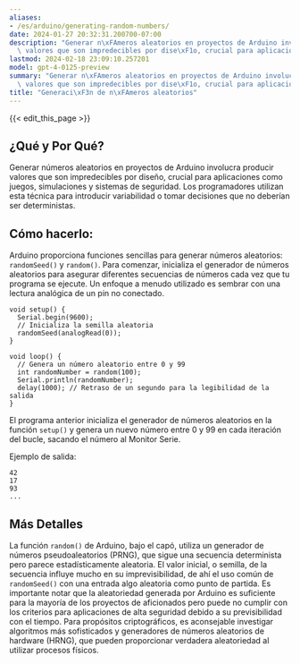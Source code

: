 ```yaml
---
aliases:
- /es/arduino/generating-random-numbers/
date: 2024-01-27 20:32:31.200700-07:00
description: "Generar n\xFAmeros aleatorios en proyectos de Arduino involucra producir\
  \ valores que son impredecibles por dise\xF1o, crucial para aplicaciones como juegos,\u2026"
lastmod: 2024-02-18 23:09:10.257201
model: gpt-4-0125-preview
summary: "Generar n\xFAmeros aleatorios en proyectos de Arduino involucra producir\
  \ valores que son impredecibles por dise\xF1o, crucial para aplicaciones como juegos,\u2026"
title: "Generaci\xF3n de n\xFAmeros aleatorios"
---
```


{{< edit_this_page >}}

## ¿Qué y Por Qué?
Generar números aleatorios en proyectos de Arduino involucra producir valores que son impredecibles por diseño, crucial para aplicaciones como juegos, simulaciones y sistemas de seguridad. Los programadores utilizan esta técnica para introducir variabilidad o tomar decisiones que no deberían ser deterministas.

## Cómo hacerlo:
Arduino proporciona funciones sencillas para generar números aleatorios: `randomSeed()` y `random()`. Para comenzar, inicializa el generador de números aleatorios para asegurar diferentes secuencias de números cada vez que tu programa se ejecute. Un enfoque a menudo utilizado es sembrar con una lectura analógica de un pin no conectado.

```Arduino
void setup() {
  Serial.begin(9600);
  // Inicializa la semilla aleatoria
  randomSeed(analogRead(0));
}

void loop() {
  // Genera un número aleatorio entre 0 y 99
  int randomNumber = random(100);
  Serial.println(randomNumber);
  delay(1000); // Retraso de un segundo para la legibilidad de la salida
}
```

El programa anterior inicializa el generador de números aleatorios en la función `setup()` y genera un nuevo número entre 0 y 99 en cada iteración del bucle, sacando el número al Monitor Serie.

Ejemplo de salida:
```
42
17
93
...
```

## Más Detalles
La función `random()` de Arduino, bajo el capó, utiliza un generador de números pseudoaleatorios (PRNG), que sigue una secuencia determinista pero parece estadísticamente aleatoria. El valor inicial, o semilla, de la secuencia influye mucho en su imprevisibilidad, de ahí el uso común de `randomSeed()` con una entrada algo aleatoria como punto de partida. Es importante notar que la aleatoriedad generada por Arduino es suficiente para la mayoría de los proyectos de aficionados pero puede no cumplir con los criterios para aplicaciones de alta seguridad debido a su previsibilidad con el tiempo. Para propósitos criptográficos, es aconsejable investigar algoritmos más sofisticados y generadores de números aleatorios de hardware (HRNG), que pueden proporcionar verdadera aleatoriedad al utilizar procesos físicos.
